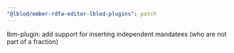 ```yaml
---
"@lblod/ember-rdfa-editor-lblod-plugins": patch
---
```


lbm-plugin: add support for inserting independent mandatees (who are not part of a fraction)
